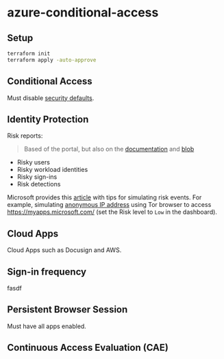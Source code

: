 # azure-conditional-access


## Setup

```sh
terraform init
terraform apply -auto-approve
```

## Conditional Access

Must disable [security defaults][4].

## Identity Protection

Risk reports:

> Based of the portal, but also on the [documentation][1] and [blob][2]

- Risky users
- Risky workload identities
- Risky sign-ins
- Risk detections

Microsoft provides this [article][3] with tips for simulating risk events. For example, simulating [anonymous IP address][5] using Tor browser to access https://myapps.microsoft.com/ (set the Risk level to `Low` in the dashboard).

## Cloud Apps

Cloud Apps such as Docusign and AWS.

## Sign-in frequency

fasdf

## Persistent Browser Session

Must have all apps enabled.

## Continuous Access Evaluation (CAE)

[1]: https://learn.microsoft.com/en-us/entra/id-protection/howto-identity-protection-investigate-risk
[2]: https://techcommunity.microsoft.com/t5/microsoft-entra-azure-ad-blog/combatting-risky-sign-ins-in-azure-active-directory/ba-p/3724786#:~:text=For%20each%20risky%20sign%20in,risk%2C%20risk%20history%20of%20users.
[3]: https://learn.microsoft.com/en-us/entra/id-protection/howto-identity-protection-simulate-risk
[4]: https://learn.microsoft.com/en-us/entra/fundamentals/security-defaults#protect-privileged-activities-like-access-to-the-azure-portal
[5]: https://learn.microsoft.com/en-us/entra/id-protection/howto-identity-protection-simulate-risk#anonymous-ip-address